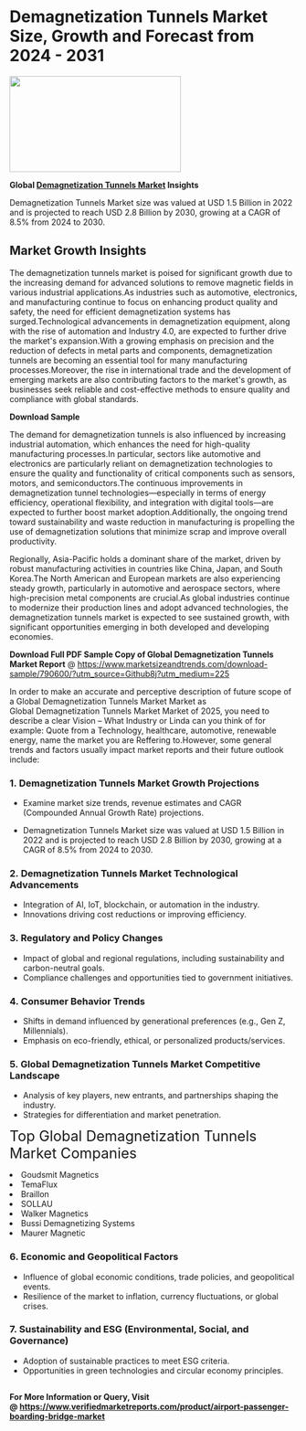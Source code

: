 <H1>Demagnetization Tunnels Market Size, Growth and Forecast from 2024 - 2031</H1><img class="aligncenter size-medium wp-image-584254" src="https://thirdeyenews.in/wp-content/uploads/2024/09/Global-Market-Research-300x168.jpeg" alt="" width="300" height="168" /><p><strong>Global&nbsp;<a href="https://www.marketsizeandtrends.com/download-sample/790600/?utm_source=Github8j?utm_medium=225">Demagnetization Tunnels Market</a> Insights</strong></p><p>Demagnetization Tunnels Market size was valued at USD 1.5 Billion in 2022 and is projected to reach USD 2.8 Billion by 2030, growing at a CAGR of 8.5% from 2024 to 2030.</p><p><h2>Market Growth Insights</h2> <p>The demagnetization tunnels market is poised for significant growth due to the increasing demand for advanced solutions to remove magnetic fields in various industrial applications.As industries such as automotive, electronics, and manufacturing continue to focus on enhancing product quality and safety, the need for efficient demagnetization systems has surged.Technological advancements in demagnetization equipment, along with the rise of automation and Industry 4.0, are expected to further drive the market's expansion.With a growing emphasis on precision and the reduction of defects in metal parts and components, demagnetization tunnels are becoming an essential tool for many manufacturing processes.Moreover, the rise in international trade and the development of emerging markets are also contributing factors to the market's growth, as businesses seek reliable and cost-effective methods to ensure quality and compliance with global standards.</p> <p><strong>Download Sample</strong></p> <p>The demand for demagnetization tunnels is also influenced by increasing industrial automation, which enhances the need for high-quality manufacturing processes.In particular, sectors like automotive and electronics are particularly reliant on demagnetization technologies to ensure the quality and functionality of critical components such as sensors, motors, and semiconductors.The continuous improvements in demagnetization tunnel technologies—especially in terms of energy efficiency, operational flexibility, and integration with digital tools—are expected to further boost market adoption.Additionally, the ongoing trend toward sustainability and waste reduction in manufacturing is propelling the use of demagnetization solutions that minimize scrap and improve overall productivity.</p> <p>Regionally, Asia-Pacific holds a dominant share of the market, driven by robust manufacturing activities in countries like China, Japan, and South Korea.The North American and European markets are also experiencing steady growth, particularly in automotive and aerospace sectors, where high-precision metal components are crucial.As global industries continue to modernize their production lines and adopt advanced technologies, the demagnetization tunnels market is expected to see sustained growth, with significant opportunities emerging in both developed and developing economies.</p> <p><span class=""><strong>Download Full PDF Sample Copy of Global Demagnetization Tunnels Market Report</strong> @ <a href="https://www.marketsizeandtrends.com/download-sample/790600/?utm_source=Github8j?utm_medium=225" target="_blank">https://www.marketsizeandtrends.com/download-sample/790600/?utm_source=Github8j?utm_medium=225</a></span></p><p>In order to make an accurate and perceptive description of future scope of a Global&nbsp;Demagnetization Tunnels Market Market as Global&nbsp;Demagnetization Tunnels Market Market of 2025, you need to describe a clear Vision &ndash; What Industry or Linda can you think of for example: Quote from a Technology, healthcare, automotive, renewable energy, name the market you are Reffering to.However, some general trends and factors usually impact market reports and their future outlook include:</p><h3>1.&nbsp;<strong>Demagnetization Tunnels Market Growth Projections</strong></h3><ul><li>Examine market size trends, revenue estimates and CAGR (Compounded Annual Growth Rate) projections.</li><li><p>Demagnetization Tunnels Market size was valued at USD 1.5 Billion in 2022 and is projected to reach USD 2.8 Billion by 2030, growing at a CAGR of 8.5% from 2024 to 2030.</p></li></ul><h3>2.&nbsp;<strong>Demagnetization Tunnels Market Technological Advancements</strong></h3><ul><li>Integration of AI, IoT, blockchain, or automation in the industry.</li><li>Innovations driving cost reductions or improving efficiency.</li></ul><h3>3.&nbsp;<strong>Regulatory and Policy Changes</strong></h3><ul><li>Impact of global and regional regulations, including sustainability and carbon-neutral goals.</li><li>Compliance challenges and opportunities tied to government initiatives.</li></ul><h3>4.&nbsp;<strong>Consumer Behavior Trends</strong></h3><ul><li>Shifts in demand influenced by generational preferences (e.g., Gen Z, Millennials).</li><li>Emphasis on eco-friendly, ethical, or personalized products/services.</li></ul><h3>5.&nbsp;<strong>Global Demagnetization Tunnels Market Competitive Landscape</strong></h3><ul><li>Analysis of key players, new entrants, and partnerships shaping the industry.</li><li>Strategies for differentiation and market penetration.</li></ul><p data-pm-slice="1 1 []"><span style="color: inherit; font-family: inherit; font-size: 25px;">Top Global Demagnetization Tunnels Market Companies</span></p><div class="" data-test-id=""><p><li>Goudsmit Magnetics</li><li> TemaFlux</li><li> Braillon</li><li> SOLLAU</li><li> Walker Magnetics</li><li> Bussi Demagnetizing Systems</li><li> Maurer Magnetic</li></p></div><h3>6.&nbsp;<strong>Economic and Geopolitical Factors</strong></h3><ul><li>Influence of global economic conditions, trade policies, and geopolitical events.</li><li>Resilience of the market to inflation, currency fluctuations, or global crises.</li></ul><h3>7.&nbsp;<strong>Sustainability and ESG (Environmental, Social, and Governance)</strong></h3><ul><li>Adoption of sustainable practices to meet ESG criteria.</li><li>Opportunities in green technologies and circular economy principles.</li></ul><h2><strong style="font-size: 14px;">For More Information or Query, Visit @&nbsp;</strong><a style="background-color: #ffffff; font-size: 14px;" href="https://www.marketsizeandtrends.com/report/demagnetization-tunnels-market/" target="_blank">https://www.verifiedmarketreports.com/product/airport-passenger-boarding-bridge-market</a></h2>